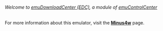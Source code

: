 ###### Welcome to [emuDownloadCenter (EDC)](https://github.com/PhoenixInteractiveNL/emuDownloadCenter/wiki/), a module of [emuControlCenter](https://github.com/PhoenixInteractiveNL/emuControlCenter/wiki/)

For more information about this emulator, visit the [**Minus4w**](https://github.com/PhoenixInteractiveNL/emuDownloadCenter/wiki/Emulator-minus4#menu) page.
